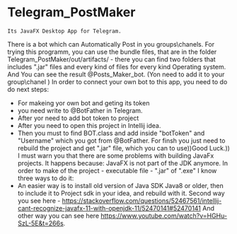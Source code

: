 # Telegram_PostMaker
	Its JavaFX Desktop App for Telegram. 
There is a bot which can Automatically Post in you groups\chanels.
	For trying this programm, you 
can use the bundle files, that are in the folder Telegram_PostMaker/out/artifacts/ - 
there you can find two folders that includes ".jar" files and every kind of files for 
every kind Operating system. 
 And You can see the result @Posts_Maker_bot. (Yon need to add it to your group\chanel )
In order to connect your own bot to this app, you need to do do next steps:
   - For makeing yor own bot and geting its token 
   - you need write to @BotFather in Telegram.
   - After yor need to add bot token to project
   - After you need to open this project in Intellij idea.
   - Then you must to find BOT.class and add inside "botToken" and "Username" which you got from  @BotFather.
For finsh you just need to rebuild the project and get ".jar" file, which you can to use))Good Luck.))
	I must warn you that there are some problems with building JavaFx projects.
It happens because: JavaFX is not part of the JDK anymore.
In order to make of the project - executable file - ".jar" of ".exe" I know three ways to do it: 
  - An easier way is to install old version of Java SDK Java8 or older,
   then to include it to Project sdk in your idea,
   and rebuild with it. 
Second way you see here -  https://stackoverflow.com/questions/52467561/intellij-cant-recognize-javafx-11-with-openjdk-11/52470141#52470141
And other way you can see here https://www.youtube.com/watch?v=HGHu-SzL-5E&t=266s.
